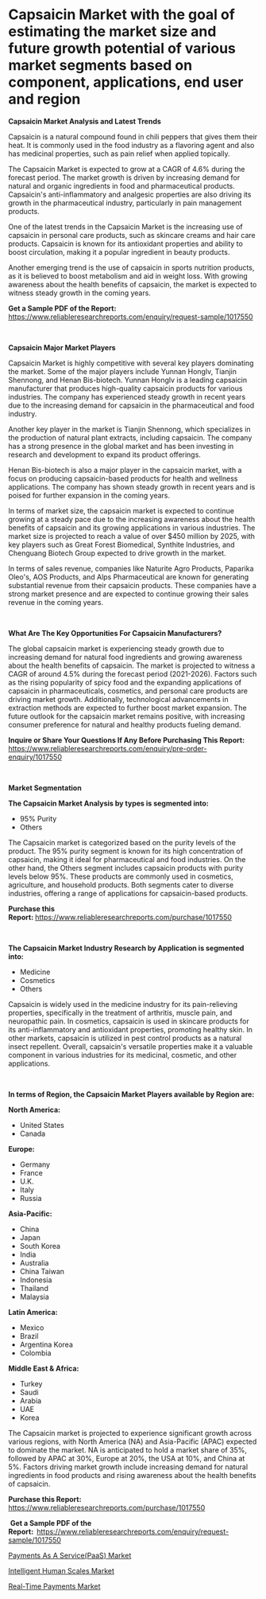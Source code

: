 <p><h1>Capsaicin Market with the goal of estimating the market size and future growth potential of various market segments based on component, applications, end user and region</h1></p><p><strong>Capsaicin Market Analysis and Latest Trends</strong></p>
<p><p>Capsaicin is a natural compound found in chili peppers that gives them their heat. It is commonly used in the food industry as a flavoring agent and also has medicinal properties, such as pain relief when applied topically.</p><p>The Capsaicin Market is expected to grow at a CAGR of 4.6% during the forecast period. The market growth is driven by increasing demand for natural and organic ingredients in food and pharmaceutical products. Capsaicin's anti-inflammatory and analgesic properties are also driving its growth in the pharmaceutical industry, particularly in pain management products.</p><p>One of the latest trends in the Capsaicin Market is the increasing use of capsaicin in personal care products, such as skincare creams and hair care products. Capsaicin is known for its antioxidant properties and ability to boost circulation, making it a popular ingredient in beauty products.</p><p>Another emerging trend is the use of capsaicin in sports nutrition products, as it is believed to boost metabolism and aid in weight loss. With growing awareness about the health benefits of capsaicin, the market is expected to witness steady growth in the coming years.</p></p>
<p><strong>Get a Sample PDF of the Report:&nbsp;</strong> <a href="https://www.reliableresearchreports.com/enquiry/request-sample/1017550">https://www.reliableresearchreports.com/enquiry/request-sample/1017550</a></p>
<p>&nbsp;</p>
<p><strong>Capsaicin Major Market Players</strong></p>
<p><p>Capsaicin Market is highly competitive with several key players dominating the market. Some of the major players include Yunnan Honglv, Tianjin Shennong, and Henan Bis-biotech. Yunnan Honglv is a leading capsaicin manufacturer that produces high-quality capsaicin products for various industries. The company has experienced steady growth in recent years due to the increasing demand for capsaicin in the pharmaceutical and food industry.</p><p>Another key player in the market is Tianjin Shennong, which specializes in the production of natural plant extracts, including capsaicin. The company has a strong presence in the global market and has been investing in research and development to expand its product offerings.</p><p>Henan Bis-biotech is also a major player in the capsaicin market, with a focus on producing capsaicin-based products for health and wellness applications. The company has shown steady growth in recent years and is poised for further expansion in the coming years.</p><p>In terms of market size, the capsaicin market is expected to continue growing at a steady pace due to the increasing awareness about the health benefits of capsaicin and its growing applications in various industries. The market size is projected to reach a value of over $450 million by 2025, with key players such as Great Forest Biomedical, Synthite Industries, and Chenguang Biotech Group expected to drive growth in the market.</p><p>In terms of sales revenue, companies like Naturite Agro Products, Paparika Oleo's, AOS Products, and Alps Pharmaceutical are known for generating substantial revenue from their capsaicin products. These companies have a strong market presence and are expected to continue growing their sales revenue in the coming years.</p></p>
<p>&nbsp;</p>
<p><strong>What Are The Key Opportunities For Capsaicin Manufacturers?</strong></p>
<p><p>The global capsaicin market is experiencing steady growth due to increasing demand for natural food ingredients and growing awareness about the health benefits of capsaicin. The market is projected to witness a CAGR of around 4.5% during the forecast period (2021-2026). Factors such as the rising popularity of spicy food and the expanding applications of capsaicin in pharmaceuticals, cosmetics, and personal care products are driving market growth. Additionally, technological advancements in extraction methods are expected to further boost market expansion. The future outlook for the capsaicin market remains positive, with increasing consumer preference for natural and healthy products fueling demand.</p></p>
<p><strong>Inquire or Share Your Questions If Any Before Purchasing This Report:</strong> <a href="https://www.reliableresearchreports.com/enquiry/pre-order-enquiry/1017550">https://www.reliableresearchreports.com/enquiry/pre-order-enquiry/1017550</a></p>
<p>&nbsp;</p>
<p><strong>Market Segmentation</strong></p>
<p><strong>The Capsaicin Market Analysis by types is segmented into:</strong></p>
<p><ul><li>95% Purity</li><li>Others</li></ul></p>
<p><p>The Capsaicin market is categorized based on the purity levels of the product. The 95% purity segment is known for its high concentration of capsaicin, making it ideal for pharmaceutical and food industries. On the other hand, the Others segment includes capsaicin products with purity levels below 95%. These products are commonly used in cosmetics, agriculture, and household products. Both segments cater to diverse industries, offering a range of applications for capsaicin-based products.</p></p>
<p><strong>Purchase this Report:&nbsp;</strong><a href="https://www.reliableresearchreports.com/purchase/1017550">https://www.reliableresearchreports.com/purchase/1017550</a></p>
<p>&nbsp;</p>
<p><strong>The Capsaicin Market Industry Research by Application is segmented into:</strong></p>
<p><ul><li>Medicine</li><li>Cosmetics</li><li>Others</li></ul></p>
<p><p>Capsaicin is widely used in the medicine industry for its pain-relieving properties, specifically in the treatment of arthritis, muscle pain, and neuropathic pain. In cosmetics, capsaicin is used in skincare products for its anti-inflammatory and antioxidant properties, promoting healthy skin. In other markets, capsaicin is utilized in pest control products as a natural insect repellent. Overall, capsaicin's versatile properties make it a valuable component in various industries for its medicinal, cosmetic, and other applications.</p></p>
<p>&nbsp;</p>
<p><strong>In terms of Region, the Capsaicin Market Players available by Region are:</strong></p>
<p>
    <p> <strong> North America: </strong>
        <ul>
            <li>United States</li>
            <li>Canada</li>
        </ul>
        </p> 
    <p> <strong> Europe: </strong>
        <ul>
            <li>Germany</li>
            <li>France</li>
            <li>U.K.</li>
            <li>Italy</li>
            <li>Russia</li>
        </ul>
        </p> 
    <p> <strong> Asia-Pacific: </strong>
        <ul>
            <li>China</li>
            <li>Japan</li>
            <li>South Korea</li>
            <li>India</li>
            <li>Australia</li>
            <li>China Taiwan</li>
            <li>Indonesia</li>
            <li>Thailand</li>
            <li>Malaysia</li>
        </ul>
        </p> 
    <p> <strong> Latin America: </strong>
        <ul>
            <li>Mexico</li>
            <li>Brazil</li>
            <li>Argentina Korea</li>
            <li>Colombia</li>
        </ul>
        </p> 
    <p> <strong> Middle East & Africa: </strong>
        <ul>
            <li>Turkey</li>
            <li>Saudi</li>
            <li>Arabia</li>
            <li>UAE</li>
            <li>Korea</li>
        </ul>
    </p>
    </p>
<p><p>The Capsaicin market is projected to experience significant growth across various regions, with North America (NA) and Asia-Pacific (APAC) expected to dominate the market. NA is anticipated to hold a market share of 35%, followed by APAC at 30%, Europe at 20%, the USA at 10%, and China at 5%. Factors driving market growth include increasing demand for natural ingredients in food products and rising awareness about the health benefits of capsaicin.</p></p>
<p><strong>Purchase this Report: </strong><a href="https://www.reliableresearchreports.com/purchase/1017550">https://www.reliableresearchreports.com/purchase/1017550</a></p>
<p>&nbsp;<strong>Get a Sample PDF of the Report:&nbsp;&nbsp;</strong><a href="https://www.reliableresearchreports.com/enquiry/request-sample/1017550">https://www.reliableresearchreports.com/enquiry/request-sample/1017550</a></p>
<p><strong></strong></p>
<p><p><a href="https://view.publitas.com/reportprime-1/payments-as-a-service-paas-market-size-evaluating-its-market-trends-growth-and-projections-2023-2030/">Payments As A Service(PaaS) Market</a></p><p><a href="https://view.publitas.com/reportprime-1/intelligent-human-scales-market-size-growth-and-forecast-from-2023-2030/">Intelligent Human Scales Market</a></p><p><a href="https://view.publitas.com/reportprime-1/real-time-payments-market-size-furnishes-valuable-information-encompassing-market-share-market-trends-and-projections-spanning-from-2023-to-2030/">Real-Time Payments Market</a></p></p>